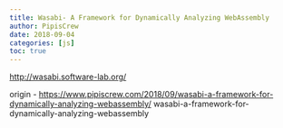 ```yaml
---
title: Wasabi- A Framework for Dynamically Analyzing WebAssembly
author: PipisCrew
date: 2018-09-04
categories: [js]
toc: true
---
```


http://wasabi.software-lab.org/

origin - https://www.pipiscrew.com/2018/09/wasabi-a-framework-for-dynamically-analyzing-webassembly/ wasabi-a-framework-for-dynamically-analyzing-webassembly